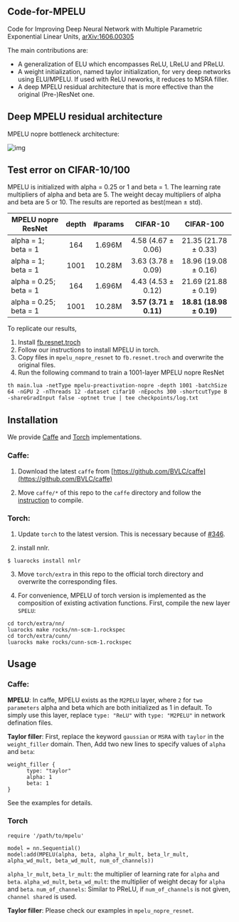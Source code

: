 ## Code-for-MPELU
Code for Improving Deep Neural Network with Multiple Parametric Exponential Linear Units, [arXiv:1606.00305](https://arxiv.org/abs/1606.00305)

The main contributions are:

- A generalization of ELU which encompasses ReLU, LReLU and PReLU.
- A weight initialization, named taylor initialization, for very deep networks using ELU/MPELU. If used with ReLU neworks, it reduces to MSRA filler.
- A deep MPELU residual architecture that is more effective than the original (Pre-)ResNet one.

## Deep MPELU residual architecture

MPELU nopre bottleneck architecture:

![img](torch/models/MPELU-NoPre-ResNet.jpg)

## Test error on CIFAR-10/100

MPELU is initialized with alpha = 0.25 or 1 and beta = 1. The learning rate multipliers of alpha and beta are 5. The weight decay multipliers of alpha and beta are 5 or 10. The results are reported as best(mean ± std).

MPELU nopre ResNet | depth | #params | CIFAR-10 | CIFAR-100
-------|:--------:|:--------:|:--------:|:--------:|
alpha = 1; beta = 1 | 164 | 1.696M | 4.58 (4.67 ± 0.06) | 21.35 (21.78 ± 0.33)
alpha = 1; beta = 1 | 1001 | 10.28M | 3.63 (3.78 ± 0.09) | 18.96 (19.08 ± 0.16)
alpha = 0.25; beta = 1 | 164 | 1.696M | 4.43 (4.53 ± 0.12) | 21.69 (21.88 ± 0.19)
alpha = 0.25; beta = 1 | 1001 | 10.28M | **3.57 (3.71 ± 0.11)** | **18.81 (18.98 ± 0.19)**

To replicate our results,

1. Install [fb.resnet.troch](https://github.com/facebook/fb.resnet.torch)
2. Follow our instructions to install MPELU in torch.
2. Copy files in `mpelu_nopre_resnet` to `fb.resnet.troch` and overwrite the original files.
3. Run the following command to train a 1001-layer MPELU nopre ResNet

```
th main.lua -netType mpelu-preactivation-nopre -depth 1001 -batchSize 64 -nGPU 2 -nThreads 12 -dataset cifar10 -nEpochs 300 -shortcutType B -shareGradInput false -optnet true | tee checkpoints/log.txt
```

## Installation
We provide [Caffe](https://github.com/BVLC/caffe) and [Torch](http://torch.ch/) implementations.

### Caffe:

1) Download the latest `caffe` from [https://github.com/BVLC/caffe](https://github.com/BVLC/caffe)

2) Move `caffe/*` of this repo to the `caffe` directory and follow the [instruction](http://caffe.berkeleyvision.org/installation.html) to compile.

### Torch:

1) Update `torch` to the latest version. This is necessary because of [#346](https://github.com/torch/cunn/pull/346).

2) install nnlr.

```
$ luarocks install nnlr
```

3) Move `torch/extra` in this repo to the official torch directory and overwrite the corresponding files.


4) For convenience, MPELU of torch version is implemented as the composition of existing activation functions. First, compile the new layer `SPELU`:

```
cd torch/extra/nn/
luarocks make rocks/nn-scm-1.rockspec
cd torch/extra/cunn/
luarocks make rocks/cunn-scm-1.rockspec
```

## Usage
### Caffe:

**MPELU**:
In caffe, MPELU exists as the `M2PELU` layer, where `2` for `two parameters` alpha and beta which are both initialized as 1 in default.
To simply use this layer, replace `type: "ReLU"` with `type: "M2PELU"` in network defination files.

**Taylor filler**:
First, replace the keyword `gaussian` or `MSRA` with `taylor` in the `weight_filler` domain. Then, Add two new lines to specify values of `alpha` and `beta`:

```
weight_filler {
      type: "taylor"
      alpha: 1
      beta: 1
}
```
See the examples for details.

### Torch

```
require '/path/to/mpelu'

model = nn.Sequential()
model:add(MPELU(alpha, beta, alpha_lr_mult, beta_lr_mult, alpha_wd_mult, beta_wd_mult, num_of_channels))
```
`alpha_lr_mult`, `beta_lr_mult`: the multiplier of learning rate for `alpha` and `beta`.
`alpha_wd_mult`, `beta_wd_mult`: the multiplier of weight decay for `alpha` and `beta`.
`num_of_channels`: Similar to PReLU, if `num_of_channels` is not given, `channel shared` is used.

**Taylor filler**: Please check our examples in `mpelu_nopre_resnet`.








